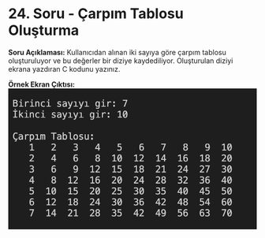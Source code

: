 # 24. Soru - Çarpım Tablosu Oluşturma

**Soru Açıklaması:**
Kullanıcıdan alınan iki sayıya göre çarpım tablosu oluşturuluyor ve bu değerler bir diziye kaydediliyor. 
Oluşturulan diziyi ekrana yazdıran C kodunu yazınız.

**Örnek Ekran Çıktısı:** 
![alt text](../Ekran-Çıktıları/Ekran-Resmi_24.png)